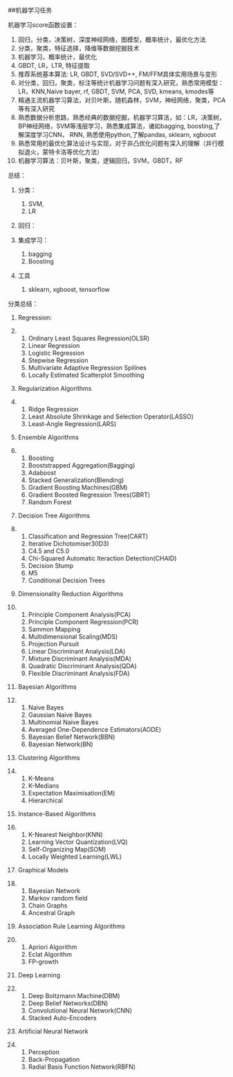 ##机器学习任务

机器学习score函数设置：

1. 回归，分类，决策树，深度神经网络，图模型，概率统计，最优化方法
2. 分类，聚类，特征选择，降维等数据挖掘技术
3. 机器学习，概率统计，最优化
4. GBDT, LR，LTR, 特征提取
5. 推荐系统基本算法: LR, GBDT, SVD/SVD++, FM/FFM具体实用场景与变形
6. 对分类，回归，聚类，标注等统计机器学习问题有深入研究，熟悉常用模型：LR，KNN,Naive bayer, rf, GBDT, SVM, PCA, SVD, kmeans, kmodes等
7. 精通主流机器学习算法，对贝叶斯，随机森林，SVM，神经网络，聚类，PCA等有深入研究
8. 熟悉数据分析思路，熟悉经典的数据挖掘，机器学习算法，如：LR，决策树，BP神经网络，SVM等浅层学习，熟悉集成算法，诸如bagging, boosting,了解深度学习CNN， RNN, 熟悉使用python,了解pandas, sklearn,  xgboost
9. 熟悉常用的最优化算法设计与实现，对于非凸优化问题有深入的理解（并行模拟退火，蒙特卡洛等优化方法）
10. 机器学习算法：贝叶斯，聚类，逻辑回归，SVM，GBDT，RF

总结：

1. 分类：
   1. SVM, 
   2. LR
2. 回归：
3. 集成学习：  
   1. bagging  
   2. Boosting

4. 工具  
   1. sklearn, xgboost, tensorflow

分类总结：

1. Regression:
2. 1. Ordinary Least Squares Regression\(OLSR\)
   2. Linear Regression
   3. Logistic Regression
   4. Stepwise Regression
   5. Multivariate Adaptive Regression Spilines
   6. Locally Estimated Scatterplot Smoothing
3. Regularization Algorithms
4. 1. Ridge Regression
   2. Least Absolute Shrinkage and Selection Operator\(LASSO\)
   3. Least-Angle Regression\(LARS\)
5. Ensemble Algorithms
6. 1. Boosting
   2. Booststrapped Aggregation\(Bagging\)
   3. Adaboost
   4. Stacked Generalization\(Blending\)
   5. Gradient Boosting Machines\(GBM\)
   6. Gradient Boosted Regression Trees\(GBRT\)
   7. Random Forest
7. Decision Tree Algorithms
8. 1. Classification and Regression Tree\(CART\)
   2. Iterative Dichotomiser3\(ID3\)
   3. C4.5 and C5.0
   4. Chi-Squared Automatic Iteraction Detection\(CHAID\)
   5. Decision Stump
   6. M5
   7. Conditional Decision Trees
9. Dimensionality Reduction Algorithms
10. 1. Principle Component Analysis\(PCA\)
    2. Principle Component Regression\(PCR\)
    3. Sammon Mapping
    4. Multidimensional Scaling\(MDS\)
    5. Projection Pursuit
    6. Linear Discriminant Analysis\(LDA\)
    7. Mixture Discriminant Analysis\(MDA\)
    8. Quadratic Discriminant Analysis\(QDA\)
    9. Flexible Discriminant Analysis\(FDA\)
11. Bayesian Algorithms
12. 1. Naive Bayes
    2. Gaussian Naive Bayes
    3. Multinomial Naive Bayes
    4. Averaged One-Dependence Estimators\(AODE\) 
    5. Bayesian Belief Network\(BBN\)
    6. Bayesian Network\(BN\)
13. Clustering Algorithms
14. 1. K-Means
    2. K-Medians
    3. Expectation Maximisation\(EM\)
    4. Hierarchical
15. Instance-Based Algorithms
16. 1. K-Nearest Neighbor\(KNN\)
    2. Learning Vector Quantization\(LVQ\)
    3. Self-Organizing Map\(SOM\)
    4. Locally Weighted Learning\(LWL\)
17. Graphical Models
18. 1. Bayesian Network
    2. Markov random field
    3. Chain Graphs
    4. Ancestral Graph
19. Association Rule Learning Algorithms
20. 1. Apriori Algorithm
    2. Eclat Algorithm
    3. FP-growth



1. Deep Learning

2. 1. Deep Boltzmann Machine\(DBM\)
   2. Deep Belief Networks\(DBN\)
   3. Convolutional Neural Network\(CNN\)
   4. Stacked Auto-Encoders
3. Artificial Neural Network
4. 1. Perception
   2. Back-Propagation
   3. Radial Basis Function Network\(RBFN\)



